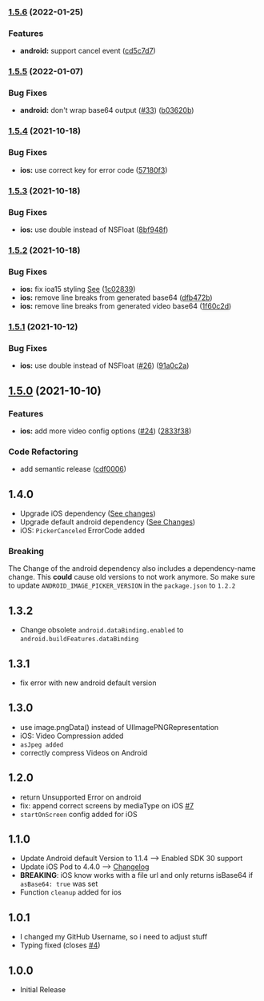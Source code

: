 ### [1.5.6](https://github.com/rokkreslincom/cordova-plugin-advanced-imagepicker/compare/V1.5.5...V1.5.6) (2022-01-25)


### Features

* **android:** support cancel event ([cd5c7d7](https://github.com/rokkreslincom/cordova-plugin-advanced-imagepicker/commit/cd5c7d7b8946adc5d49df6688e184bbc0bd2e521))


### [1.5.5](https://github.com/EinfachHans/cordova-plugin-advanced-imagepicker/compare/V1.5.4...V1.5.5) (2022-01-07)


### Bug Fixes

* **android:** don't wrap base64 output ([#33](https://github.com/EinfachHans/cordova-plugin-advanced-imagepicker/issues/33)) ([b03620b](https://github.com/EinfachHans/cordova-plugin-advanced-imagepicker/commit/b03620b429551c68c939ef484e692a665f3b29ca))

### [1.5.4](https://github.com/EinfachHans/cordova-plugin-advanced-imagepicker/compare/V1.5.3...V1.5.4) (2021-10-18)


### Bug Fixes

* **ios:** use correct key for error code ([57180f3](https://github.com/EinfachHans/cordova-plugin-advanced-imagepicker/commit/57180f356ee2034feedad22a6f0eca21eadd34b1))

### [1.5.3](https://github.com/EinfachHans/cordova-plugin-advanced-imagepicker/compare/V1.5.2...V1.5.3) (2021-10-18)


### Bug Fixes

* **ios:** use double instead of NSFloat ([8bf948f](https://github.com/EinfachHans/cordova-plugin-advanced-imagepicker/commit/8bf948f4af4ed6c686921eb4b1430d403ee2d4a4))

### [1.5.2](https://github.com/EinfachHans/cordova-plugin-advanced-imagepicker/compare/V1.5.1...V1.5.2) (2021-10-18)


### Bug Fixes

* **ios:** fix ioa15 styling [See](https://github.com/Yummypets/YPImagePicker/issues/690) ([1c02839](https://github.com/EinfachHans/cordova-plugin-advanced-imagepicker/commit/1c02839d2e6d9b46a61a532d056f67a5bf2f9561))
* **ios:** remove line breaks from generated base64 ([dfb472b](https://github.com/EinfachHans/cordova-plugin-advanced-imagepicker/commit/dfb472b327696302b8e730b1832b93b78966bcf6))
* **ios:** remove line breaks from generated video base64 ([1f60c2d](https://github.com/EinfachHans/cordova-plugin-advanced-imagepicker/commit/1f60c2ddec3051125c69aa9b3ec3b1fe8b00f081))

### [1.5.1](https://github.com/EinfachHans/cordova-plugin-advanced-imagepicker/compare/V1.5.0...V1.5.1) (2021-10-12)


### Bug Fixes

* **ios:** use double instead of NSFloat ([#26](https://github.com/EinfachHans/cordova-plugin-advanced-imagepicker/issues/26)) ([91a0c2a](https://github.com/EinfachHans/cordova-plugin-advanced-imagepicker/commit/91a0c2af8f7bf38ebec6148720633186e921482d))

## [1.5.0](https://github.com/EinfachHans/cordova-plugin-advanced-imagepicker/compare/V1.4.0...V1.5.0) (2021-10-10)


### Features

* **ios:** add more video config options ([#24](https://github.com/EinfachHans/cordova-plugin-advanced-imagepicker/issues/24)) ([2833f38](https://github.com/EinfachHans/cordova-plugin-advanced-imagepicker/commit/2833f38b35c63afe6eabe5b80ae53c849e4b072d))


### Code Refactoring

* add semantic release ([cdf0006](https://github.com/EinfachHans/cordova-plugin-advanced-imagepicker/commit/cdf0006aea589d9444716b6184f60b8816689ac3))

## 1.4.0
- Upgrade iOS dependency ([See changes](https://github.com/Yummypets/YPImagePicker/releases/tag/4.5.0))
- Upgrade default android dependency ([See Changes](https://github.com/ParkSangGwon/TedImagePicker/releases/tag/1.2.2))
- iOS: `PickerCanceled` ErrorCode added

### Breaking
The Change of the android dependency also includes a dependency-name change. This **could** cause old versions to not work anymore. So make sure to update `ANDROID_IMAGE_PICKER_VERSION` in the `package.json` to `1.2.2`

## 1.3.2
- Change obsolete `android.dataBinding.enabled` to `android.buildFeatures.dataBinding`

## 1.3.1
- fix error with new android default version

## 1.3.0
- use image.pngData() instead of UIImagePNGRepresentation
- iOS: Video Compression added
- `asJpeg added`
- correctly compress Videos on Android

## 1.2.0
- return Unsupported Error on android
- fix: append correct screens by mediaType on iOS [#7](https://github.com/EinfachHans/cordova-plugin-advanced-imagepicker/issues/7)
- `startOnScreen` config added for iOS

## 1.1.0
- Update Android default Version to 1.1.4 --> Enabled SDK 30 support
- Update iOS Pod to 4.4.0 --> [Changelog](https://github.com/Yummypets/YPImagePicker/releases)
- **BREAKING**: iOS know works with a file url and only returns isBase64 if `asBase64: true` was set
- Function `cleanup` added for ios


## 1.0.1
- I changed my GitHub Username, so i need to adjust stuff
- Typing fixed (closes [#4](https://github.com/EinfachHans/cordova-plugin-advanced-imagepicker/issues/4))

## 1.0.0
- Initial Release
